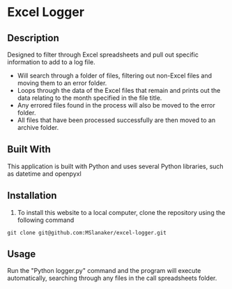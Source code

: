 # Excel Logger


## Description

Designed to filter through Excel spreadsheets and pull out specific information to add to a log file.

 - Will search through a folder of files, filtering out non-Excel files and moving them to an error folder.
 - Loops through the data of the Excel files that remain and prints out the data relating to the month specified in the file title.
 - Any errored files found in the process will also be moved to the error folder.
 - All files that have been processed successfully are then moved to an archive folder.

## Built With

This application is built with Python and uses several Python libraries, such as datetime and openpyxl

## Installation

1. To install this website to a local computer, clone the repository using the following command

```
git clone git@github.com:MSlanaker/excel-logger.git
```

## Usage

Run the "Python logger.py" command and the program will execute automatically, searching through any files in the call spreadsheets folder.
